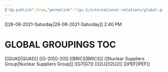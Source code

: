 ```yaml
---
{"dg-publish":true,"permalink":"/gs-2/international-relations/global-groupings-toc/"}
---
```


[[28-08-2021-Saturday\|28-08-2021-Saturday]]  2:40 PM

# GLOBAL GROUPINGS TOC
[[QUAD\|QUAD]]
[[G-20\|G-20]]
[[BRICS\|BRICS]]
[[Nuclear Suppliers Group\|Nuclear Suppliers Group]]
[[G7\|G7]]
[[I2U2\|I2U2]]
[[IPEF\|IPEF]]
